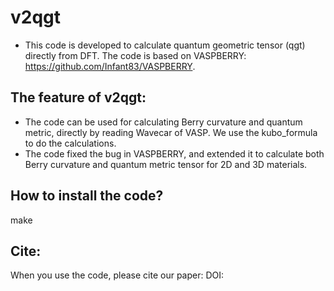 
# v2qgt
* This code is developed to calculate quantum geometric tensor (qgt) directly from DFT. The code is based on VASPBERRY: https://github.com/Infant83/VASPBERRY.

## The feature of v2qgt:
* The code can be used for calculating Berry curvature and quantum metric, directly by reading Wavecar of VASP. We use the kubo_formula to do the calculations.
* The code fixed the bug in VASPBERRY, and extended it to calculate both Berry curvature and quantum metric tensor for 2D and 3D materials.

## How to install the code?
  make

## Cite:
When you use the code, please cite our paper: DOI: 



